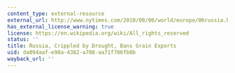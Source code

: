 ```yaml
---
content_type: external-resource
external_url: http://www.nytimes.com/2010/08/06/world/europe/06russia.html
has_external_license_warning: true
license: https://en.wikipedia.org/wiki/All_rights_reserved
status: ''
title: Russia, Crippled by Drought, Bans Grain Exports
uid: da094aaf-e90a-4382-a708-aa71f706fb0b
wayback_url: ''
---
```


